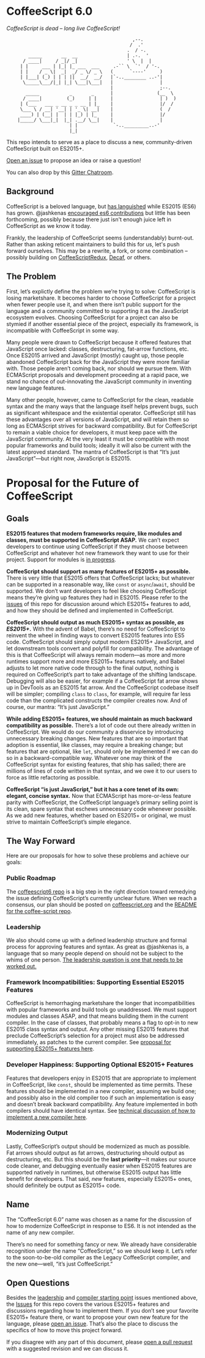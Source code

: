 # CoffeeScript 6.0
*CoffeeScript is dead – long live CoffeeScript!*

```
                                              ,--.
                                             /  .'
                                            .  / -.
        _____       __  __                  | .-.  '
      / ____|     / _|/ _|                  ' \  |  |
     | |     ___ | |_| |_ ___  ___     .-`` \  `'  / '-.
     | |    / _ \|  _|  _/ _ \/ _ \   (      `----'     )
     | |___| (_) | | | ||  __/  __/   |`-..________ ..-'|
      \_____\___/|_| |_| \___|\___|   |                 |
                                      |                 ;--.
       _____           _       _      |                (__  \
      / ____|         (_)     | |     |                 | )  )
     | (___   ___ _ __ _ _ __ | |_    |                 |/  /
     \___ \ / __| '__| | '_ \| __|    |                 (  /
     ____) | (__| |  | | |_) | |_     |                 |/
    |_____/ \___|_|  |_| .__/ \__|    |                 |
                       | |             `-.._________..-'
                       |_|

```

This repo intends to serve as a place to discuss a new, community-driven CoffeeScript built on ES2015+. 

[Open an issue](https://github.com/coffeescript6/discuss/issues/new) to propose an idea or raise a question!

You can also drop by this [Gitter Chatroom](https://gitter.im/csnext/Lobby).

## Background

CoffeeScript is a beloved language, but [has languished](https://github.com/jashkenas/coffeescript/issues/4078#issuecomment-231246672) while ES2015 (ES6) has grown. @jashkenas [encouraged es6 contributions](https://github.com/jashkenas/coffeescript/issues/4078#issuecomment-177468643) but little has been forthcoming, possibly because there just isn't enough juice left in CoffeeScript as we know it today. 

Frankly, the leadership of CoffeeScript seems (understandably) burnt-out. Rather than asking reticent maintainers to build this for us, let's push forward ourselves. This may be a rewrite, a fork, or some combination – possibly building on [CoffeeScriptRedux](https://github.com/michaelficarra/CoffeeScriptRedux), [Decaf](https://github.com/rainforestapp/decaf/), or others.

## The Problem

First, let’s explictly define the problem we’re trying to solve: CoffeeScript is losing marketshare. It becomes harder to choose CoffeeScript for a project when fewer people use it, and when there isn’t public support for the language and a community committed to supporting it as the JavaScript ecosystem evolves. Choosing CoffeeScript for a project can also be stymied if another essential piece of the project, especially its framework, is incompatible with CoffeeScript in some way.

Many people were drawn to CoffeeScript because it offered features that JavaScript once lacked: classes, destructuring, fat-arrow functions, etc. Once ES2015 arrived and JavaScript (mostly) caught up, those people abandoned CoffeeScript back for the JavaScript they were more familiar with. Those people aren’t coming back, nor should we pursue them. With ECMAScript proposals and development proceeding at a rapid pace, we stand no chance of out-innovating the JavaScript community in inventing new language features.

Many other people, however, came to CoffeeScript for the clean, readable syntax and the many ways that the language itself helps prevent bugs, such as significant whitespace and the existential operator. CoffeeScript still has these advantages over all versions of JavaScript, and will retain them so long as ECMAScript strives for backward compatibility. But for CoffeeScript to remain a viable choice for developers, it must keep pace with the JavaScript community. At the very least it must be compatible with most popular frameworks and build tools; ideally it will also be current with the latest approved standard. The mantra of CoffeeScript is that “It’s just JavaScript”—but right now, JavaScript is ES2015.

# Proposal for the Future of CoffeeScript

## Goals

**ES2015 features that modern frameworks require, like modules and classes, must be supported in CoffeeScript ASAP.** We can’t expect developers to continue using CoffeeScript if they must choose between CoffeeScript and whatever hot new framework they want to use for their project. Support for modules is [in progress](https://github.com/GeoffreyBooth/coffeescript/pull/2).

**CoffeeScript should support as many features of ES2015+ as possible.** There is very little that ES2015 offers that CoffeeScript lacks; but whatever can be supported in a reasonable way, like `const` or `async`/`await`, should be supported. We don’t want developers to feel like choosing CoffeeScript means they’re giving up features they had in ES2015. Please refer to the [issues](https://github.com/coffeescript6/discuss/issues) of this repo for discussion around which ES2015+ features to add, and how they should be defined and implemented in CoffeeScript.

**CoffeeScript should output as much ES2015+ syntax as possible, *as ES2015+*.** With the advent of Babel, there’s no need for CoffeeScript to reinvent the wheel in finding ways to convert ES2015 features into ES5 code. CoffeeScript should simply output modern ES2015+ JavaScript, and let downstream tools convert and polyfill for compatibility. The advantage of this is that CoffeeScript will always remain modern—as more and more runtimes support more and more ES2015+ features natively, and Babel adjusts to let more native code through to the final output, nothing is required on CoffeeScript’s part to take advantage of the shifting landscape. Debugging will also be easier, for example if a CoffeeScript fat arrow shows up in DevTools as an ES2015 fat arrow. And the CoffeeScript codebase itself will be simpler; compiling `class` to `class`, for example, will require far less code than the complicated constructs the compiler creates now. And of course, our mantra: “It’s just JavaScript.”

**While adding ES2015+ features, we should maintain as much backward compatibility as possible.** There’s a lot of code out there already written in CoffeeScript. We would do our community a disservice by introducing unnecessary breaking changes. New features that are so important that adoption is essential, like classes, may require a breaking change; but features that are optional, like `let`, should only be implemented if we can do so in a backward-compatible way. Whatever one may think of the CoffeeScript syntax for existing features, that ship has sailed; there are millions of lines of code written in that syntax, and we owe it to our users to force as little refactoring as possible.

**CoffeeScript “is just JavaScript,” but it has a core tenet of its own: elegant, concise syntax.** Now that ECMAScript has more-or-less feature parity with CoffeeScript, the CoffeeScript language’s primary selling point is its clean, spare syntax that eschews unnecessary code whenever possible. As we add new features, whether based on ES2015+ or original, we must strive to maintain CoffeeScript’s simple elegance.

## The Way Forward

Here are our proposals for how to solve these problems and achieve our goals:

### Public Roadmap

The [coffeescript6 repo](https://github.com/coffeescript6) is a big step in the right direction toward remedying the issue defining CoffeeScript’s currently unclear future. When we reach a consensus, our plan should be posted on [coffeescript.org](http://coffeescript.org/) and the [README for the coffee-script repo](https://github.com/jashkenas/coffeescript).

### Leadership

We also should come up with a defined leadership structure and formal process for approving features and syntax. As great as @jashkenas is, a language that so many people depend on should not be subject to the whims of one person. [The leadership question is one that needs to be worked out.](https://github.com/coffeescript6/discuss/issues/3)

### Framework Incompatibilities: Supporting Essential ES2015 Features

CoffeeScript is hemorrhaging marketshare the longer that incompatibilities with popular frameworks and build tools go unaddressed. We must support modules and classes ASAP, and that means building them in the current compiler. In the case of classes, that probably means a flag to opt-in to new ES2015 class syntax and output. Any other missing ES2015 features that preclude CoffeeScript’s selection for a project must also be addressed immediately, as patches to the current compiler. See [proposal for supporting ES2015+ features here](./Features.md).

### Developer Happiness: Supporting Optional ES2015+ Features

Features that developers enjoy in ES2015 that are appropriate to implement in CoffeeScript, like `const`, should be implemented as time permits. These features should be implemented in a new compiler, assuming we build one; and possibly also in the old compiler too if such an implementation is easy and doesn’t break backward compatibility. Any feature implemented in both compilers should have identical syntax. See [technical discussion of how to implement a new compiler here](./Compiler.md).

### Modernizing Output

Lastly, CoffeeScript’s output should be modernized as much as possible. Fat arrows should output as fat arrows, destructuring should output as destructuring, etc. But this should be the **last priority**—it makes our source code cleaner, and debugging eventually easier when ES2015 features are supported natively in runtimes, but otherwise ES2015 output has little benefit for developers. That said, *new* features, especially ES2015+ ones, should definitely be output as ES2015+ code.

## Name

The “CoffeeScript 6.0” name was chosen as a name for the discussion of how to modernize CoffeeScript in response to ES6. It is not intended as the name of any new compiler.

There’s no need for something fancy or new. We already have considerable recognition under the name “CoffeeScript,” so we should keep it. Let’s refer to the soon-to-be-old compiler as the Legacy CoffeeScript compiler, and the new one—well, “it’s just CoffeeScript.”

## Open Questions

Besides the [leadership](https://github.com/coffeescript6/discuss/issues/3) and [compiler starting point](https://github.com/coffeescript6/discuss/issues/25) issues mentioned above, the [Issues](https://github.com/coffeescript6/discuss/issues) for this repo covers the various ES2015+ features and discussions regarding how to implement them. If you don’t see your favorite ES2015+ feature there, or want to propose your own new feature for the language, please [open an issue](https://github.com/coffeescript6/discuss/issues/new). That’s also the place to discuss the specifics of how to move this project forward.

If you disagree with any part of this document, please [open a pull request](https://github.com/coffeescript6/discuss/pulls) with a suggested revision and we can discuss it.
